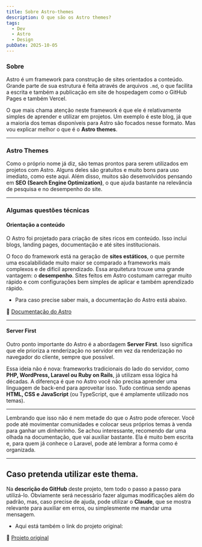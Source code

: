 ```yaml
---
title: Sobre Astro-themes
description: O que são os Astro themes?
tags:
  - Dev
  - Astro
  - Design
pubDate: 2025-10-05
---
```


### Sobre

Astro é um framework para construção de sites orientados a conteúdo. Grande parte de sua estrutura é feita através de arquivos `.md`, o que facilita a escrita e também a publicação em site de hospedagem como o GitHub Pages e também Vercel.  

O que mais chama atenção neste framework é que ele é relativamente simples de aprender e utilizar em projetos. Um exemplo é este blog, já que a maioria dos temas disponíveis para Astro são focados nesse formato. Mas vou explicar melhor o que é o **Astro themes**.

---

### Astro Themes

Como o próprio nome já diz, são temas prontos para serem utilizados em projetos com Astro. Alguns deles são gratuitos e muito bons para uso imediato, como este aqui. Além disso, muitos são desenvolvidos pensando em **SEO (Search Engine Optimization)**, o que ajuda bastante na relevância de pesquisa e no desempenho do site.

---

### Algumas questões técnicas

#### Orientação a conteúdo

O Astro foi projetado para criação de sites ricos em conteúdo. Isso inclui blogs, landing pages, documentação e até sites institucionais.  

O foco do framework está na geração de **sites estáticos**, o que permite uma escalabilidade muito maior se comparado a frameworks mais complexos e de dificil aprendizado. Essa arquitetura trouxe uma grande vantagem: o **desempenho**. Sites feitos em Astro costumam carregar muito rápido e com configurações bem simples de aplicar e também aprendizado rápido.

- Para caso precise saber mais, a documentação do Astro está abaixo.

🔗 [Documentação do Astro](https://docs.astro.build/en/concepts/why-astro/)

---

#### Server First

Outro ponto importante do Astro é a abordagem **Server First**. Isso significa que ele prioriza a renderização no servidor em vez da renderização no navegador do cliente, sempre que possível.  

Essa ideia não é nova: frameworks tradicionais do lado do servidor, como **PHP, WordPress, Laravel ou Ruby on Rails**, já utilizam essa lógica há décadas. A diferença é que no Astro você não precisa aprender uma linguagem de back-end para aproveitar isso. Tudo continua sendo apenas **HTML, CSS e JavaScript** (ou TypeScript, que é amplamente utilizado nos temas).

---

Lembrando que isso não é nem metade do que o Astro pode oferecer. Você pode até movimentar comunidades e colocar seus próprios temas à venda para ganhar um dinheirinho. Se achou interessante, recomendo dar uma olhada na documentação, que vai auxiliar bastante. Ela é muito bem escrita e, para quem já conhece o Laravel, pode até lembrar a forma como é organizada.

---

## Caso pretenda utilizar este thema.

Na **descrição do GitHub** deste projeto, tem todo o passo a passo para utilizá-lo. Obviamente será necessário fazer algumas modificações além do padrão, mas, caso precise de ajuda, pode utilizar o **Claude**, que se mostra relevante para auxiliar em erros, ou simplesmente me mandar uma mensagem.  

- Aqui está também o link do projeto original:

🔗 [Projeto original](https://github.com/SlateDesign/slate-blog.git)